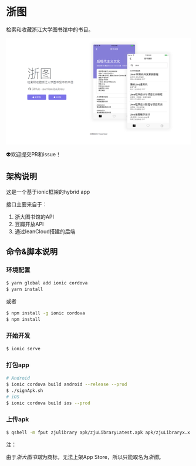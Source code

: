 # 浙图

检索和收藏浙江大学图书馆中的书目。

![homepage](screenShots/homepage.png)

👽欢迎提交PR和issue！

## 架构说明

这是一个基于ionic框架的hybrid app

接口主要来自于：

1. 浙大图书馆的API
2. 豆瓣开放API
3. 通过leanCloud搭建的后端


## 命令&脚本说明

### 环境配置

```bash
$ yarn global add ionic cordova
$ yarn install
```

或者

```bash
$ npm install -g ionic cordova
$ npm install
```

### 开始开发

```bash
$ ionic serve
```

### 打包app

```bash
# Android
$ ionic cordova build android --release --prod
$ ./signApk.sh
# iOS
$ ionic cordova build ios --prod
```


### 上传apk

```bash
$ qshell -m fput zjulibrary apk/zjuLibraryLatest.apk apk/zjuLibraryx.x.x.apk true
```


注：

由于*浙大图书馆*为商标，无法上架App Store，所以只能取名为*浙图*。
